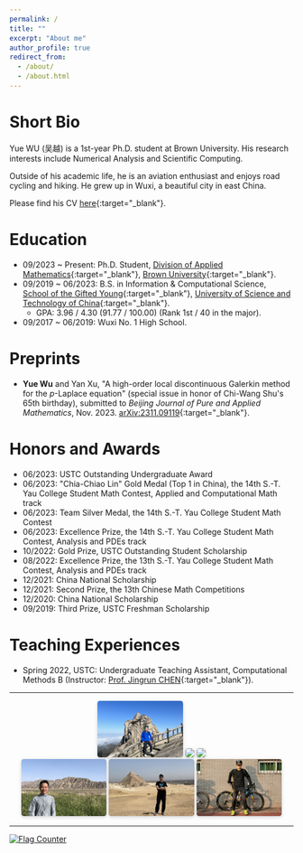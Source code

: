 ```yaml
---
permalink: /
title: ""
excerpt: "About me"
author_profile: true
redirect_from: 
  - /about/
  - /about.html
---
```


[//]: 主页上只展示客观成果，主观的东西和需要展开讲的东西放到其他页面 

Short Bio
===

Yue WU (吴越) is a 1st-year Ph.D. student at Brown University. His research interests include Numerical Analysis and Scientific Computing. 

Outside of his academic life, he is an aviation enthusiast and enjoys road cycling and hiking. He grew up in Wuxi, a beautiful city in east China. 

Please find his CV [here](../files/cv.pdf){:target="_blank"}. 


Education 
===

- 09/2023 ~ Present: Ph.D. Student, [Division of Applied Mathematics](https://appliedmath.brown.edu/){:target="_blank"}, [Brown University](https://www.brown.edu/){:target="_blank"}. 
- 09/2019 ~ 06/2023: B.S. in Information & Computational Science, [School of the Gifted Young](https://en.scgy.ustc.edu.cn){:target="_blank"}, [University of Science and Technology of China](https://en.ustc.edu.cn){:target="_blank"}. 
    * GPA: 3.96 / 4.30 (91.77 / 100.00) (Rank 1st / 40 in the major). 
- 09/2017 ~ 06/2019: Wuxi No. 1 High School. 


Preprints 
===

- **Yue Wu** and Yan Xu, "A high-order local discontinuous Galerkin method for the $p$-Laplace equation" (special issue in honor of Chi-Wang Shu's 65th birthday), submitted to *Beijing Journal of Pure and Applied Mathematics*, Nov. 2023. [arXiv:2311.09119](https://arxiv.org/abs/2311.09119){:target="_blank"}. 


Honors and Awards
===

- 06/2023: USTC Outstanding Undergraduate Award 
- 06/2023: "Chia-Chiao Lin" Gold Medal (Top 1 in China), the 14th S.-T. Yau College Student Math Contest, Applied and Computational Math track 
- 06/2023: Team Silver Medal, the 14th S.-T. Yau College Student Math Contest 
- 06/2023: Excellence Prize, the 14th S.-T. Yau College Student Math Contest, Analysis and PDEs track 
- 10/2022: Gold Prize, USTC Outstanding Student Scholarship 
- 08/2022: Excellence Prize, the 13th S.-T. Yau College Student Math Contest, Analysis and PDEs track 
- 12/2021: China National Scholarship 
- 12/2021: Second Prize, the 13th Chinese Math Competitions 
- 12/2020: China National Scholarship 
- 09/2019: Third Prize, USTC Freshman Scholarship 


Teaching Experiences 
===
- Spring 2022, USTC: Undergraduate Teaching Assistant, Computational Methods B (Instructor: [Prof. Jingrun CHEN](https://faculty.ustc.edu.cn/chenjingrun/en/index/601834/list/index.htm){:target="_blank"}). 


---

<center>
    <img style = "
        border-radius: 0.3125em;
        box-shadow: 0 2px 4px 0 rgba(34,36,38,.12),0 2px 10px 0 rgba(34,36,38,.08);" 
        src = "../files/pictures/me-1.jpg" 
        width = "30%">
    <img style = "
        border-radius: 0.3125em;
        box-shadow: 0 2px 4px 0 rgba(34,36,38,.12),0 2px 10px 0 rgba(34,36,38,.08);" 
        src = "../files/pictures/me-2.jpg" 
        width = "30%">
    <img style = "
        border-radius: 0.3125em;
        box-shadow: 0 2px 4px 0 rgba(34,36,38,.12),0 2px 10px 0 rgba(34,36,38,.08);" 
        src = "../files/pictures/me-5.jpg" 
        width = "30%">
    <br>
    <img style = "
        border-radius: 0.3125em;
        box-shadow: 0 2px 4px 0 rgba(34,36,38,.12),0 2px 10px 0 rgba(34,36,38,.08);" 
        src = "../files/pictures/me-3.jpg" 
        width = "30%">
    <img style = "
        border-radius: 0.3125em;
        box-shadow: 0 2px 4px 0 rgba(34,36,38,.12),0 2px 10px 0 rgba(34,36,38,.08);" 
        src = "../files/pictures/me-4.jpg" 
        width = "30%">
    <img style = "
        border-radius: 0.3125em;
        box-shadow: 0 2px 4px 0 rgba(34,36,38,.12),0 2px 10px 0 rgba(34,36,38,.08);" 
        src = "../files/pictures/me-6.jpg" 
        width = "30%">
    <p> </p>
</center>

---

<a href="https://info.flagcounter.com/21GO"><img src="https://s01.flagcounter.com/map/21GO/size_s/txt_000000/border_CCCCCC/pageviews_1/viewers_0/flags_0/" alt="Flag Counter" border="0"></a>
